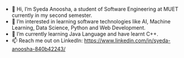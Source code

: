 - 👋 Hi, I’m Syeda Anoosha, a student of Software Engineering at MUET currently in my second semester.
- 👀 I’m interested in learning software technologies like AI, Machine Learning, Data Science, Python and Web Development.
- 🌱 I’m currently learning Java Language and have learnt C++.
- 📫 Reach me out on LinkedIn: https://www.linkedin.com/in/syeda-anoosha-840b42243/

<!---
SyedaAnoosha/SyedaAnoosha is a ✨ special ✨ repository because its `README.md` (this file) appears on your GitHub profile.
You can click the Preview link to take a look at your changes.
--->
